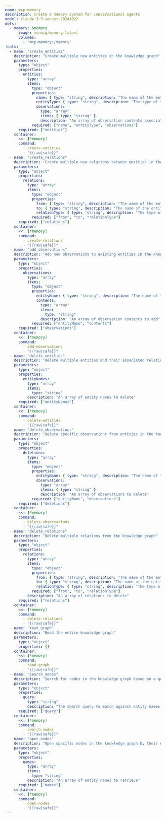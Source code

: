 ```yaml
---
name: mcp-memory
description: Create a memory system for conversational agents
model: claude-3-5-sonnet-20241022
defs:
  - memory: &memory
      image: vonwig/memory:latest 
      volumes:
        - "mcp-memory:/memory"
tools:
  - name: "create_entities"
    description: "Create multiple new entities in the knowledge graph"
    parameters:
      type: "object"
      properties:
        entities:
          type: "array"
          items:
            type: "object"
            properties:
              name: { type: "string", description: "The name of the entity" }
              entityType: { type: "string", description: "The type of the entity" }
              observations:
                type: "array" 
                items: { type: "string" }
                description: "An array of observation contents associated with the entity"
            required: ["name", "entityType", "observations"]
      required: ["entities"]
    container:
      <<: [*memory]
      command:
        - create-entities
        - "{{raw|safe}}"
  - name: "create_relations"
    description: "Create multiple new relations between entities in the knowledge graph. Relations should be in active voice"
    parameters:
      type: "object"
      properties:
        relations:
          type: "array"
          items:
            type: "object"
            properties:
              from: { type: "string", description: "The name of the entity where the relation starts" }
              to: { type: "string", description: "The name of the entity where the relation ends" }
              relationType: { type: "string", description: "The type of the relation" }
            required: ["from", "to", "relationType"]
      required: ["relations"]
    container:
      <<: [*memory]
      command:
        - create-relations
        - "{{raw|safe}}"
  - name: "add_observations"
    description: "Add new observations to existing entities in the knowledge graph"
    parameters:
      type: "object"
      properties:
        observations:
          type: "array"
          items:
            type: "object"
            properties:
              entityName: { type: "string", description: "The name of the entity to add the observations to" }
              contents:
                type: "array"
                items: 
                  type: "string"
                description: "An array of observation contents to add"
            required: ["entityName", "contents"]
      required: ["observations"]
    container:
      <<: [*memory]
      command:
        - add-observations
        - "{{raw|safe}}"
  - name: "delete_entities"
    description: "Delete multiple entities and their associated relations from the knowledge graph"
    parameters:
      type: "object"
      properties:
        entityNames:
          type: "array" 
          items: 
            type: "string"
          description: "An array of entity names to delete"
      required: ["entityNames"]
    container:
      <<: [*memory]
      command:
        - delete-entities
        - "{{raw|safe}}"
  - name: "delete_observations"
    description: "Delete specific observations from entities in the knowledge graph"
    parameters:
      type: "object"
      properties:
        deletions:
          type: "array"
          items:
            type: "object"
            properties:
              entityName: { type: "string", description: "The name of the entity containing the observations" }
              observations:
                type: "array" 
                items: { type: "string" }
                description: "An array of observations to delete"
            required: ["entityName", "observations"]
      required: ["deletions"]
    container:
      <<: [*memory]
      command:
        - delete-observations
        - "{{raw|safe}}"
  - name: "delete_relations"
    description: "Delete multiple relations from the knowledge graph"
    parameters:
      type: "object"
      properties:
        relations:
          type: "array" 
          items:
            type: "object"
            properties:
              from: { type: "string", description: "The name of the entity where the relation starts" }
              to: { type: "string", description: "The name of the entity where the relation ends" }
              relationType: { type: "string", description: "The type of the relation" }
            required: ["from", "to", "relationType"]
          description: "An array of relations to delete" 
      required: ["relations"]
    container:
      <<: [*memory]
      command:
        - delete-relations
        - "{{raw|safe}}"
  - name: "read_graph"
    description: "Read the entire knowledge graph"
    parameters:
      type: "object"
      properties: {}
    container:
      <<: [*memory]
      command:
        - read-graph
        - "{{raw|safe}}"
  - name: "search_nodes"
    description: "Search for nodes in the knowledge graph based on a query"
    parameters:
      type: "object"
      properties: 
        query: 
          type: "string"
          description: "The search query to match against entity names, types, and observation content"
      required: ["query"]
    container:
      <<: [*memory]
      command:
        - search-nodes
        - "{{raw|safe}}"
  - name: "open_nodes"
    description: "Open specific nodes in the knowledge graph by their names"
    parameters:
      type: "object"
      properties:
        names:
          type: "array"
          items: 
            type: "string"
          description: "An array of entity names to retrieve"
      required: ["names"]
    container:
      <<: [*memory]
      command:
        - open-nodes
        - "{{raw|safe}}"
---
```


